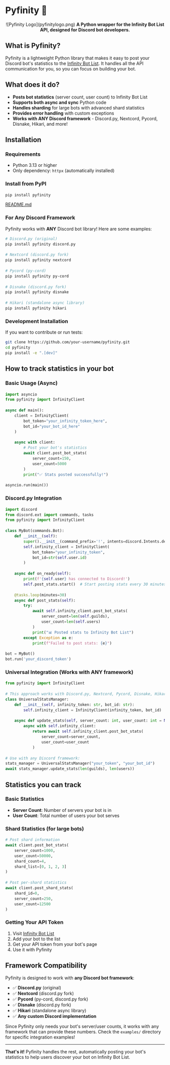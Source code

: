 # Pyfinity 🚀

<div align="center">
  ![Pyfinity Logo](pyfinitylogo.png)
  <strong>A Python wrapper for the Infinity Bot List API, designed for Discord bot developers.</strong>
</div>


## What is Pyfinity?

Pyfinity is a lightweight Python library that makes it easy to post your Discord bot's statistics to the [Infinity Bot List](https://infinitybots.gg). It handles all the API communication for you, so you can focus on building your bot.

## What does it do?

- **Posts bot statistics** (server count, user count) to Infinity Bot List
- **Supports both async and sync** Python code
- **Handles sharding** for large bots with advanced shard statistics
- **Provides error handling** with custom exceptions
- **Works with ANY Discord framework** - Discord.py, Nextcord, Pycord, Disnake, Hikari, and more!

## Installation

### Requirements
- Python 3.13 or higher
- Only dependency: `httpx` (automatically installed)

### Install from PyPI
```bash
pip install pyfinity
```
[README.md](https://github.com/user-attachments/files/21115638/README.md)

### For Any Discord Framework
Pyfinity works with **ANY** Discord bot library! Here are some examples:

```bash
# Discord.py (original)
pip install pyfinity discord.py

# Nextcord (discord.py fork)
pip install pyfinity nextcord

# Pycord (py-cord)
pip install pyfinity py-cord

# Disnake (discord.py fork)
pip install pyfinity disnake

# Hikari (standalone async library)
pip install pyfinity hikari
```

### Development Installation
If you want to contribute or run tests:
```bash
git clone https://github.com/your-username/pyfinity.git
cd pyfinity
pip install -e ".[dev]"
```

## How to track statistics in your bot

### Basic Usage (Async)

```python
import asyncio
from pyfinity import InfinityClient

async def main():
    client = InfinityClient(
        bot_token="your_infinity_token_here",
        bot_id="your_bot_id_here"
    )
    
    async with client:
        # Post your bot's statistics
        await client.post_bot_stats(
            server_count=150,
            user_count=5000
        )
        print("✅ Stats posted successfully!")

asyncio.run(main())
```

### Discord.py Integration

```python
import discord
from discord.ext import commands, tasks
from pyfinity import InfinityClient

class MyBot(commands.Bot):
    def __init__(self):
        super().__init__(command_prefix='!', intents=discord.Intents.default())
        self.infinity_client = InfinityClient(
            bot_token="your_infinity_token",
            bot_id=str(self.user.id)
        )
    
    async def on_ready(self):
        print(f'{self.user} has connected to Discord!')
        self.post_stats.start()  # Start posting stats every 30 minutes
    
    @tasks.loop(minutes=30)
    async def post_stats(self):
        try:
            await self.infinity_client.post_bot_stats(
                server_count=len(self.guilds),
                user_count=len(self.users)
            )
            print("📊 Posted stats to Infinity Bot List")
        except Exception as e:
            print(f"Failed to post stats: {e}")

bot = MyBot()
bot.run('your_discord_token')
```

### Universal Integration (Works with ANY framework)

```python
from pyfinity import InfinityClient

# This approach works with Discord.py, Nextcord, Pycord, Disnake, Hikari, etc.
class UniversalStatsManager:
    def __init__(self, infinity_token: str, bot_id: str):
        self.infinity_client = InfinityClient(infinity_token, bot_id)
    
    async def update_stats(self, server_count: int, user_count: int = None):
        async with self.infinity_client:
            return await self.infinity_client.post_bot_stats(
                server_count=server_count,
                user_count=user_count
            )

# Use with any Discord framework:
stats_manager = UniversalStatsManager("your_token", "your_bot_id")
await stats_manager.update_stats(len(guilds), len(users))
```

## Statistics you can track

### Basic Statistics
- **Server Count**: Number of servers your bot is in
- **User Count**: Total number of users your bot serves

### Shard Statistics (for large bots)
```python
# Post shard information
await client.post_bot_stats(
    server_count=1000,
    user_count=50000,
    shard_count=4,
    shard_list=[0, 1, 2, 3]
)

# Post per-shard statistics
await client.post_shard_stats(
    shard_id=0,
    server_count=250,
    user_count=12500
)
```

### Getting Your API Token

1. Visit [Infinity Bot List](https://infinitybots.gg)
2. Add your bot to the list
3. Get your API token from your bot's page
4. Use it with Pyfinity

## Framework Compatibility

Pyfinity is designed to work with **any Discord bot framework**:

- ✅ **Discord.py** (original)
- ✅ **Nextcord** (discord.py fork)
- ✅ **Pycord** (py-cord, discord.py fork)
- ✅ **Disnake** (discord.py fork)
- ✅ **Hikari** (standalone async library)
- ✅ **Any custom Discord implementation**

Since Pyfinity only needs your bot's server/user counts, it works with any framework that can provide these numbers. Check the `examples/` directory for specific integration examples!

---

**That's it!** Pyfinity handles the rest, automatically posting your bot's statistics to help users discover your bot on Infinity Bot List.
